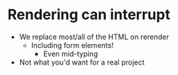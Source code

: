 # Rendering can interrupt

- We replace most/all of the HTML on rerender
  - Including form elements!
    - Even mid-typing
- Not what you'd want for a real project
